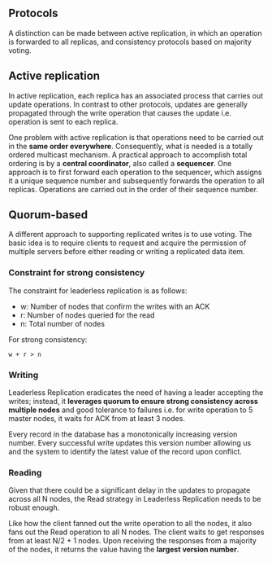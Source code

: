 ## Protocols

A distinction can be made between active replication, in which an operation is forwarded to all replicas, and consistency protocols based on majority voting.

## Active replication

In active replication, each replica has an associated process that carries out update operations. In contrast to other protocols, updates are generally propagated through the write operation that causes the update i.e. operation is sent to each replica.

One problem with active replication is that operations need to be carried out in the **same order everywhere**. Consequently, what is needed is a totally ordered multicast mechanism. A practical approach to accomplish total ordering is by a **central coordinator**, also called a **sequencer**. One approach is to first forward each operation to the sequencer, which assigns it a unique sequence number and subsequently forwards the operation to all replicas. Operations are carried out in the order of their sequence number.

## Quorum-based

A different approach to supporting replicated writes is to use voting. The basic idea is to require clients to request and acquire the permission of multiple servers before either reading or writing a replicated data item.

### Constraint for strong consistency

The constraint for leaderless replication is as follows:

- w: Number of nodes that confirm the writes with an ACK
- r: Number of nodes queried for the read
- n: Total number of nodes

For strong consistency:

```
w + r > n
```

### Writing

Leaderless Replication eradicates the need of having a leader accepting the writes; instead, it **leverages quorum to ensure strong consistency across multiple nodes** and good tolerance to failures i.e. for write operation to 5 master nodes, it waits for ACK from at least 3 nodes.

Every record in the database has a monotonically increasing version number. Every successful write updates this version number allowing us and the system to identify the latest value of the record upon conflict.

### Reading

Given that there could be a significant delay in the updates to propagate across all N nodes, the Read strategy in Leaderless Replication needs to be robust enough.

Like how the client fanned out the write operation to all the nodes, it also fans out the Read operation to all N nodes. The client waits to get responses from at least N/2 + 1 nodes. Upon receiving the responses from a majority of the nodes, it returns the value having the **largest version number**.
